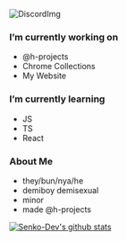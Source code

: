 ![DiscordImg](https://img.shields.io/badge/DISCORD-SenkoDev%232137-blue?style=for-the-badge&logo=discord)

### I’m currently working on
- @h-projects
- Chrome Collections
- My Website

### I’m currently learning 
- JS
- TS
- React


### About Me
- they/bun/nya/he
- demiboy demisexual
- minor 
- made @h-projects

[![Senko-Dev's github stats](https://github-readme-stats.vercel.app/api?username=Senko-Dev)](https://github.com/anuraghazra/github-readme-stats)
